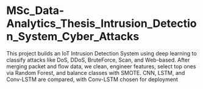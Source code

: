 # MSc_Data-Analytics_Thesis_Intrusion_Detection_System_Cyber_Attacks
This project builds an IoT Intrusion Detection System using deep learning to classify attacks like DoS, DDoS, BruteForce, Scan, and Web-based. After merging packet and flow data, we clean, engineer features, select top ones via Random Forest, and balance classes with SMOTE. CNN, LSTM, and Conv-LSTM are compared, with Conv-LSTM chosen for deployment
